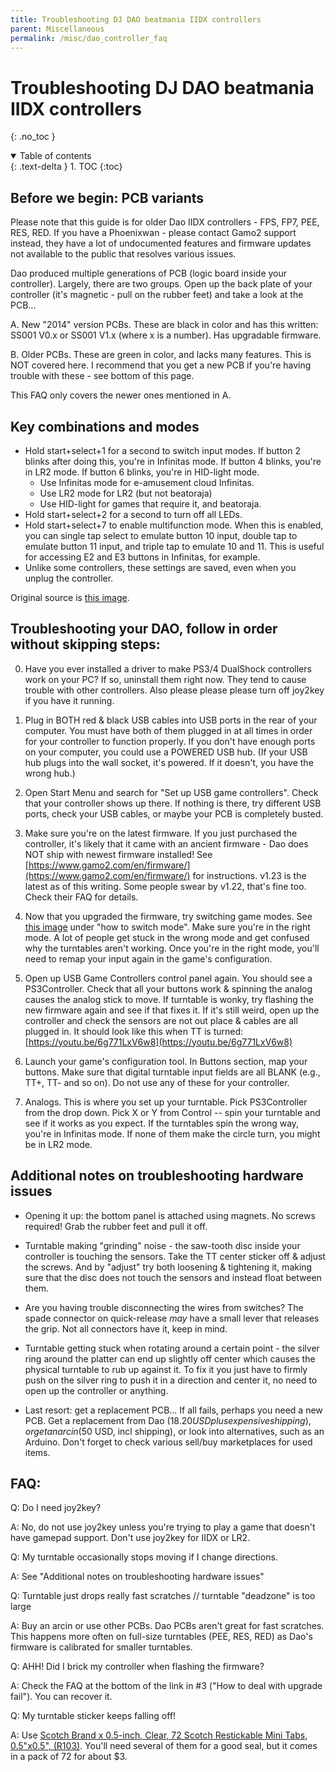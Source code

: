```yaml
---
title: Troubleshooting DJ DAO beatmania IIDX controllers
parent: Miscellaneous
permalink: /misc/dao_controller_faq
---
```


# Troubleshooting DJ DAO beatmania IIDX controllers
{: .no_toc }

<details open markdown="block">
  <summary>
    Table of contents
  </summary>
  {: .text-delta }
1. TOC
{:toc}
</details>

## Before we begin: PCB variants

Please note that this guide is for older Dao IIDX controllers - FPS, FP7, PEE, RES, RED. If you have a Phoenixwan - please contact Gamo2 support instead, they have a lot of undocumented features and firmware updates not available to the public that resolves various issues.

Dao produced multiple generations of PCB (logic board inside your controller). Largely, there are two groups. Open up the back plate of your controller (it's magnetic - pull on the rubber feet) and take a look at the PCB...
 
A. New "2014" version PCBs. These are black in color and has this written: SS001 V0.x or SS001 V1.x (where x is a number). Has upgradable firmware.
 
B. Older PCBs. These are green in color, and lacks many features. This is NOT covered here. I recommend that you get a new PCB if you're having trouble with these - see bottom of this page.

This FAQ only covers the newer ones mentioned in A.

## Key combinations and modes

* Hold start+select+1 for a second to switch input modes. If button 2 blinks after doing this, you're in Infinitas mode. If button 4 blinks, you're in LR2 mode. If button 6 blinks, you're in HID-light mode.
    * Use Infinitas mode for e-amusement cloud Infinitas.
    * Use LR2 mode for LR2 (but not beatoraja)
    * Use HID-light for games that require it, and beatoraja.
* Hold start+select+2 for a second to turn off all LEDs.
* Hold start+select+7 to enable multifunction mode. When this is enabled, you can single tap select to emulate button 10 input, double tap to emulate button 11 input, and triple tap to emulate 10 and 11. This is useful for accessing E2 and E3 buttons in Infinitas, for example.
* Unlike some controllers, these settings are saved, even when you unplug the controller.

Original source is [this image](https://www.gamo2.com/en/images/companies/1/ss001.png?1479545558251).

## Troubleshooting your DAO, follow in order without skipping steps:
 
0. Have you ever installed a driver to make PS3/4 DualShock controllers work on your PC? If so, uninstall them right now. They tend to cause trouble with other controllers. Also please please please turn off joy2key if you have it running.
 
1. Plug in BOTH red & black USB cables into USB ports in the rear of your computer. You must have both of them plugged in at all times in order for your controller to function properly. If you don't have enough ports on your computer, you could use a POWERED USB hub. (If your USB hub plugs into the wall socket, it's powered. If it doesn't, you have the wrong hub.)
 
2. Open Start Menu and search for "Set up USB game controllers". Check that your controller shows up there. If nothing is there, try different USB ports, check your USB cables, or maybe your PCB is completely busted.
 
3. Make sure you're on the latest firmware. If you just purchased the controller, it's likely that it came with an ancient firmware - Dao does NOT ship with newest firmware installed! See [https://www.gamo2.com/en/firmware/](https://www.gamo2.com/en/firmware/) for instructions. v1.23 is the latest as of this writing. Some people swear by v1.22, that's fine too. Check their FAQ for details.
 
4. Now that you upgraded the firmware, try switching game modes. See [this image](https://www.gamo2.com/en/images/companies/1/ss001.png?1479545558251) under "how to switch mode". Make sure you're in the right mode. A lot of people get stuck in the wrong mode and get confused why the turntables aren't working. Once you're in the right mode, you'll need to remap your input again in the game's configuration.
 
5. Open up USB Game Controllers control panel again. You should see a PS3Controller. Check that all your buttons work & spinning the analog causes the analog stick to move. If turntable is wonky, try flashing the new firmware again and see if that fixes it. If it's still weird, open up the controller and check the sensors are not out place & cables are all plugged in. It should look like this when TT is turned: [https://youtu.be/6g771LxV6w8](https://youtu.be/6g771LxV6w8)
 
6. Launch your game's configuration tool. In Buttons section, map your buttons. Make sure that digital turntable input fields are all BLANK (e.g., TT+, TT- and so on). Do not use any of these for your controller.
 
7. Analogs. This is where you set up your turntable. Pick PS3Controller from the drop down. Pick X or Y from Control -- spin your turntable and see if it works as you expect. If the turntables spin the wrong way, you're in Infinitas mode. If none of them make the circle turn, you might be in LR2 mode.
 
## Additional notes on troubleshooting hardware issues

* Opening it up: the bottom panel is attached using magnets. No screws required! Grab the rubber feet and pull it off.

* Turntable making "grinding" noise - the saw-tooth disc inside your controller is touching the sensors. Take the TT center sticker off & adjust the screws. And by "adjust" try both loosening & tightening it, making sure that the disc does not touch the sensors and instead float between them.

* Are you having trouble disconnecting the wires from switches? The spade connector on quick-release *may* have a small lever that releases the grip. Not all connectors have it, keep in mind.

* Turntable getting stuck when rotating around a certain point - the silver ring around the platter can end up slightly off center which causes the physical turntable to rub up against it. To fix it you just have to firmly push on the silver ring to push it in a direction and center it, no need to open up the controller or anything.

* Last resort: get a replacement PCB... If all fails, perhaps you need a new PCB. Get a replacement from Dao ($18.20 USD plus expensive shipping), or get an arcin ($50 USD, incl shipping), or look into alternatives, such as an Arduino. Don't forget to check various sell/buy marketplaces for used items.

## FAQ:
Q: Do I need joy2key?

A: No, do not use joy2key unless you're trying to play a game that doesn't have gamepad support. Don't use joy2key for IIDX or LR2.

Q: My turntable occasionally stops moving if I change directions.

A: See "Additional notes on troubleshooting hardware issues"
 
Q: Turntable just drops really fast scratches // turntable "deadzone" is too large

A: Buy an arcin or use other PCBs. Dao PCBs aren't great for fast scratches. This happens more often on full-size turntables (PEE, RES, RED) as Dao's firmware is calibrated for smaller turntables.
 
Q: AHH! Did I brick my controller when flashing the firmware?

A: Check the FAQ at the bottom of the link in #3 ("How to deal with upgrade fail"). You can recover it.

Q: My turntable sticker keeps falling off!

A: Use [Scotch Brand x 0.5-inch, Clear, 72 Scotch Restickable Mini Tabs, 0.5"x0.5", (R103)](https://www.amazon.com/gp/product/B004NNEI94). You'll need several of them for a good seal, but it comes in a pack of 72 for about $3.
